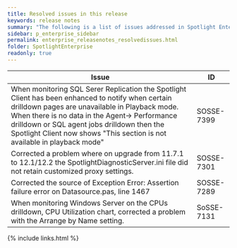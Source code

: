 ```yaml
---
title: Resolved issues in this release
keywords: release notes
summary: "The following is a list of issues addressed in Spotlight Enterprise 12.3"
sidebar: p_enterprise_sidebar
permalink: enterprise_releasenotes_resolvedissues.html
folder: SpotlightEnterprise
readonly: true
---
```



Issue | ID
------|---
When monitoring SQL Serer Replication the Spotlight Client has been enhanced to notify when certain drilldown pages are unavailable in Playback mode. When there is no data in the Agent-> Performance drilldown or SQL agent jobs drilldown then the Spotlight Client now shows "This section is not available in playback mode" | SOSSE-7399
Corrected a problem where on upgrade from 11.7.1 to 12.1/12.2 the SpotlightDiagnosticServer.ini file did not retain customized proxy settings. | SOSSE-7301
Corrected the source of Exception Error: Assertion failure error on Datasource.pas, line 1467 | SOSSE-7289
When monitoring Windows Server on the CPUs drilldown, CPU Utilization chart, corrected a problem with the Arrange by Name setting. | SoSSE-7131



{% include links.html %}
